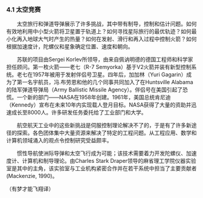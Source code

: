 ### 4.1 太空竞赛


　　太空旅行和弹道导弹展示了许多挑战，其中带有制导，控制和估计问题。如何有效地利用中小型火箭将卫星置于轨道上？如何寻找星际旅行的最优轨迹？如何最小化再入地球大气时产生的热量？如何在发射、滑行和再入过程中控制火箭？如何根据加速度计，陀螺仪和星象确定位置、速度和朝向。

　　苏联的项目由Sergei Korlev所领导，由来自佩讷明德的德国工程师和科学家担任顾问。第一枚火箭——老七（R-7 Semyorka）基于V2火箭并装有新型控制系统。老七在1957年被用于发射伴侣号卫星。四年后，加加林（Yuri Gagarin）成为了第一名宇航员，冯.布劳恩和他的几个同事共同加入了在Huntsville Alabama的陆军弹道导弹局（Army Ballistic Missile Agency）。伴侣号在美国引起了恐慌。一个新的部门——NASA在1958年创建。1961年，美国总统肯尼迪（Kennedy）宣布在未来10年内实现载人登月目标。NASA获得了大量的资助并迅速成长至8000人。许多研发任务委托给了工业部门和大学。

　　航空航天工业中的这些新挑战是伺服控制理论解决不了的，于是有了许多新途径的探索。各色团体集中大量资源来解决了特定的工程问题。从工程应用、数学和计算机领域涌入的观点令控制研究受益颇丰。

　　惯性导航使洲际导弹和太空飞行成为可能；该技术需要着力开发陀螺仪、加速度计、计算机和制导理论。由Charles Stark Draper领导的麻省理工学院仪器实验室是其中的主角，该实验室与工业机构紧密合作并在若干系统中担当了主要贡献者 \(Mackenzie, 1990\)。

（有梦才能飞翔译）

